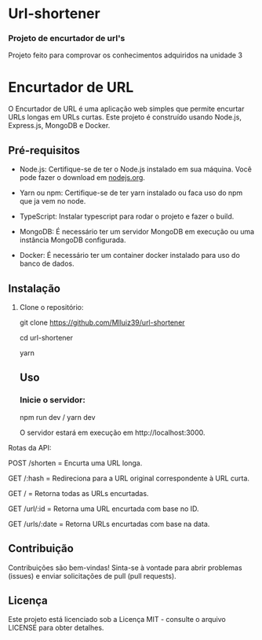 # Url-shortener
### Projeto de encurtador de url's
Projeto feito para comprovar os conhecimentos adquiridos na unidade 3

# Encurtador de URL

O Encurtador de URL é uma aplicação web simples que permite encurtar URLs longas em URLs curtas. Este projeto é construído usando Node.js, Express.js, MongoDB e Docker.

## Pré-requisitos

- Node.js: Certifique-se de ter o Node.js instalado em sua máquina. Você pode fazer o download em [nodejs.org](https://nodejs.org/).

- Yarn ou npm: Certifique-se de ter yarn instalado ou faca uso do npm que ja vem no node.

- TypeScript: Instalar typescript para rodar o projeto e fazer o build.

- MongoDB: É necessário ter um servidor MongoDB em execução ou uma instância MongoDB configurada.

- Docker: É necessário ter um container docker instalado para uso do banco de dados.

## Instalação

1. Clone o repositório:

   git clone https://github.com/Mlluiz39/url-shortener

   cd url-shortener

   yarn

   ## Uso

   ### Inicie o servidor:

   npm run dev / yarn dev

   O servidor estará em execução em http://localhost:3000.

Rotas da API:

POST /shorten = Encurta uma URL longa.

GET /:hash = Redireciona para a URL original correspondente à URL curta.

GET / = Retorna todas as URLs encurtadas.

GET /url/:id = Retorna uma URL encurtada com base no ID.

GET /urls/:date = Retorna URLs encurtadas com base na data.

## Contribuição
Contribuições são bem-vindas! Sinta-se à vontade para abrir problemas (issues) e enviar solicitações de pull (pull requests).

## Licença
Este projeto está licenciado sob a Licença MIT - consulte o arquivo LICENSE para obter detalhes.









